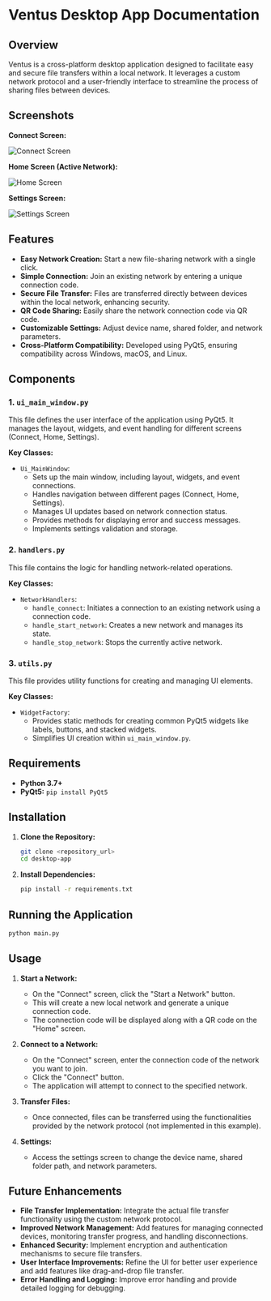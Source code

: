 
# Ventus Desktop App Documentation

## Overview

Ventus is a cross-platform desktop application designed to facilitate easy and secure file transfers within a local network. It leverages a custom network protocol and a user-friendly interface to streamline the process of sharing files between devices.

## Screenshots

**Connect Screen:**

![Connect Screen](https://github.com/PhantomInTheWire/Ventus/tree/main/screenshots/connect_screen.png)

**Home Screen (Active Network):**

![Home Screen](https://github.com/PhantomInTheWire/Ventus/tree/main/screenshots/home_screen.png)

**Settings Screen:**

![Settings Screen](https://github.com/PhantomInTheWire/Ventus/tree/main/screenshots/settings_screen.png)

## Features

* **Easy Network Creation:** Start a new file-sharing network with a single click.
* **Simple Connection:** Join an existing network by entering a unique connection code.
* **Secure File Transfer:** Files are transferred directly between devices within the local network, enhancing security.
* **QR Code Sharing:** Easily share the network connection code via QR code.
* **Customizable Settings:** Adjust device name, shared folder, and network parameters.
* **Cross-Platform Compatibility:** Developed using PyQt5, ensuring compatibility across Windows, macOS, and Linux.


## Components

### 1. `ui_main_window.py`

This file defines the user interface of the application using PyQt5. It manages the layout, widgets, and event handling for different screens (Connect, Home, Settings).

**Key Classes:**

* `Ui_MainWindow`:  
    *  Sets up the main window, including layout, widgets, and event connections.
    *  Handles navigation between different pages (Connect, Home, Settings).
    *  Manages UI updates based on network connection status.
    *  Provides methods for displaying error and success messages.
    *  Implements settings validation and storage.

### 2. `handlers.py`

This file contains the logic for handling network-related operations.

**Key Classes:**

* `NetworkHandlers`:
    *  `handle_connect`:  Initiates a connection to an existing network using a connection code.
    *  `handle_start_network`: Creates a new network and manages its state.
    *  `handle_stop_network`: Stops the currently active network.

### 3. `utils.py`

This file provides utility functions for creating and managing UI elements.

**Key Classes:**

* `WidgetFactory`:
    *  Provides static methods for creating common PyQt5 widgets like labels, buttons, and stacked widgets.
    *  Simplifies UI creation within `ui_main_window.py`.


## Requirements

* **Python 3.7+**
* **PyQt5:** `pip install PyQt5`

## Installation

1. **Clone the Repository:**
   ```bash
   git clone <repository_url>
   cd desktop-app 
   ```

2. **Install Dependencies:**
   ```bash
   pip install -r requirements.txt
   ```

## Running the Application

```bash
python main.py 
```

## Usage

1. **Start a Network:**
   * On the "Connect" screen, click the "Start a Network" button. 
   * This will create a new local network and generate a unique connection code.
   * The connection code will be displayed along with a QR code on the "Home" screen.

2. **Connect to a Network:**
   * On the "Connect" screen, enter the connection code of the network you want to join.
   * Click the "Connect" button.
   * The application will attempt to connect to the specified network.

3. **Transfer Files:**
   * Once connected, files can be transferred using the functionalities provided by the network protocol (not implemented in this example).

4. **Settings:**
   * Access the settings screen to change the device name, shared folder path, and network parameters.


## Future Enhancements

* **File Transfer Implementation:** Integrate the actual file transfer functionality using the custom network protocol.
* **Improved Network Management:** Add features for managing connected devices, monitoring transfer progress, and handling disconnections.
* **Enhanced Security:** Implement encryption and authentication mechanisms to secure file transfers.
* **User Interface Improvements:** Refine the UI for better user experience and add features like drag-and-drop file transfer.
* **Error Handling and Logging:** Improve error handling and provide detailed logging for debugging.
